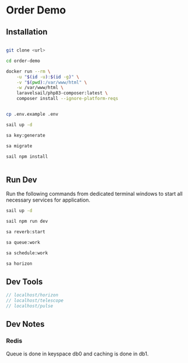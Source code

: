 # Order Demo

## Installation

```bash

git clone <url>

cd order-demo

docker run --rm \
    -u "$(id -u):$(id -g)" \
    -v "$(pwd):/var/www/html" \
    -w /var/www/html \
    laravelsail/php83-composer:latest \
    composer install --ignore-platform-reqs


cp .env.example .env

sail up -d

sa key:generate

sa migrate

sail npm install



```



## Run Dev

Run the following commands from dedicated terminal windows to start all necessary services for application.

```bash
sail up -d

sail npm run dev

sa reverb:start

sa queue:work

sa schedule:work

sa horizon
```




## Dev Tools


```php
// localhost/horizon
// localhost/telescope
// localhost/pulse
```




## Dev Notes

### Redis

Queue is done in keyspace db0 and caching is done in db1.

